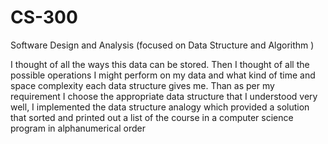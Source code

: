 # CS-300
Software Design and Analysis (focused on Data Structure and Algorithm )

I thought of all the ways this data can be stored.
Then I thought of all the possible operations I might perform on my data and what kind of time and space complexity each data structure gives me.
Than as per my requirement I choose the appropriate data structure that I understood very well, I implemented the data structure analogy which provided a solution that sorted and printed out a list of the course in a computer science program in alphanumerical order
